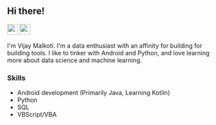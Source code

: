 ## Hi there! 

<a href="https://twitter.com/malkotiv"><img src="https://img.shields.io/badge/twitter-%231DA1F2.svg?&style=for-the-badge&logo=twitter&logoColor=white" height=25/></a>
<a href="https://www.linkedin.com/in/vijaymalkoti/"><img src="https://img.shields.io/badge/LinkedIn-0077B5?style=for-the-badge&logo=linkedin&logoColor=white" height=25/></a>

I'm Vijay Malkoti. I'm a data enthusiast with an affinity for building for building tools. I like to tinker with Android and Python, and love learning more about data science and machine learning.

### Skills

- Android development (Primarily Java, Learning Kotlin)
- Python
- SQL
- VBScript/VBA
